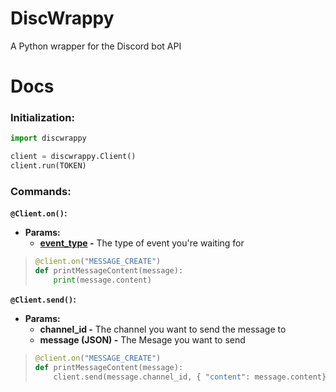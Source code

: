 # DiscWrappy
A Python wrapper for the Discord bot API

# Docs
### **Initialization:**
```py
import discwrappy

client = discwrappy.Client()
client.run(TOKEN)
```

### **Commands:**
**`@Client.on()`:**
  * **Params:**
    * **[event_type](./event_type.md) -** The type of event you're waiting for
> ```py
> @client.on("MESSAGE_CREATE")
> def printMessageContent(message):
>     print(message.content)
> ```
**`@Client.send()`:**
  * **Params:**
    * **channel_id -** The channel you want to send the message to
    * **message (JSON) -** The Mesage you want to send
> ```py
> @client.on("MESSAGE_CREATE")
> def printMessageContent(message):
>     client.send(message.channel_id, { "content": message.content})
> ```
